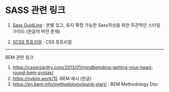 # SASS 관련 링크 

1. [Sass GuidLine](https://sass-guidelin.es/ko/)
  : 분별 있고, 유지 확장 가능한 Sass작성을 위한 주관적인 스타일 가이드 (한글어 버전 존재)
  
2. [SCSS 튜토리얼](https://openclassrooms.com/en/courses/5625786-produce-maintainable-css-with-sass)
    : CSS 튜토리얼
  ----------------------------------------------------------------------------------
  BEM 관련 링크 
  
  1. https://csswizardry.com/2013/01/mindbemding-getting-your-head-round-bem-syntax/
  2. https://nykim.work/15  :BEM 예시 (한글)
  3. https://en.bem.info/methodology/quick-start/ : BEM Methodology Doc
